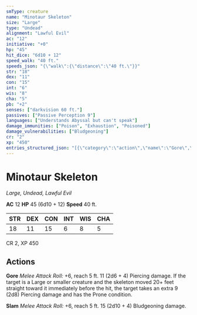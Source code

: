 ```yaml
---
smType: creature
name: "Minotaur Skeleton"
size: "Large"
type: "Undead"
alignment: "Lawful Evil"
ac: "12"
initiative: "+0"
hp: "45"
hit_dice: "6d10 + 12"
speed_walk: "40 ft."
speeds_json: "{\"walk\":{\"distance\":\"40 ft.\"}}"
str: "18"
dex: "11"
con: "15"
int: "6"
wis: "8"
cha: "5"
pb: "+2"
senses: ["darkvision 60 ft."]
passives: ["Passive Perception 9"]
languages: ["Understands Abyssal but can't speak"]
damage_immunities: ["Poison", "Exhaustion", "Poisoned"]
damage_vulnerabilities: ["Bludgeoning"]
cr: "2"
xp: "450"
entries_structured_json: "[{\"category\":\"action\",\"name\":\"Gore\",\"text\":\"*Melee Attack Roll:* +6, reach 5 ft. 11 (2d6 + 4) Piercing damage. If the target is a Large or smaller creature and the skeleton moved 20+ feet straight toward it immediately before the hit, the target takes an extra 9 (2d8) Piercing damage and has the Prone condition.\",\"kind\":\"Melee Attack Roll\",\"to_hit\":\"+6\",\"range\":\"5 ft\",\"damage\":\"11 (2d6 + 4) Piercing\"},{\"category\":\"action\",\"name\":\"Slam\",\"text\":\"*Melee Attack Roll:* +6, reach 5 ft. 15 (2d10 + 4) Bludgeoning damage.\",\"kind\":\"Melee Attack Roll\",\"to_hit\":\"+6\",\"range\":\"5 ft\",\"damage\":\"15 (2d10 + 4) Bludgeoning\"}]"
---
```


# Minotaur Skeleton
*Large, Undead, Lawful Evil*

**AC** 12
**HP** 45 (6d10 + 12)
**Speed** 40 ft.

| STR | DEX | CON | INT | WIS | CHA |
| --- | --- | --- | --- | --- | --- |
| 18 | 11 | 15 | 6 | 8 | 5 |

CR 2, XP 450

## Actions

**Gore**
*Melee Attack Roll:* +6, reach 5 ft. 11 (2d6 + 4) Piercing damage. If the target is a Large or smaller creature and the skeleton moved 20+ feet straight toward it immediately before the hit, the target takes an extra 9 (2d8) Piercing damage and has the Prone condition.

**Slam**
*Melee Attack Roll:* +6, reach 5 ft. 15 (2d10 + 4) Bludgeoning damage.
